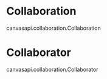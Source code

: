 # Collaboration

<div class="autoclass" members="">

canvasapi.collaboration.Collaboration

</div>

# Collaborator

<div class="autoclass" members="">

canvasapi.collaboration.Collaborator

</div>
